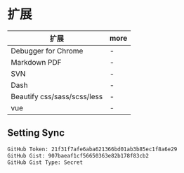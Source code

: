 # 扩展

| 扩展                        | more |
| --------------------------- | ---- |
| Debugger for Chrome         | -    |
| Markdown PDF                | -    |
| SVN                         | -    |
| Dash                        | -    |
| Beautify css/sass/scss/less | -    |
| vue                         | -    |

## Setting Sync

```bash
GitHub Token: 21f31f7afe6aba621366bd01ab3b85ec1f8a6e29
GitHub Gist: 907baeaf1cf56650363e82b178f83cb2
GitHub Gist Type: Secret
```
